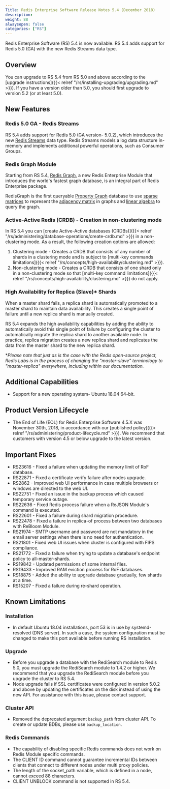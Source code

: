 ```yaml
---
Title: Redis Enterprise Software Release Notes 5.4 (December 2018)
description: 
weight: 88
alwaysopen: false
categories: ["RS"]
---
```

Redis Enterprise Software (RS) 5.4 is now available. RS 5.4 adds support for Redis 5.0 (GA) with the new Redis Streams data type.

## Overview

You can upgrade to RS 5.4 from RS 5.0 and above according to the [upgrade instructions]({{< relref "/rs/installing-upgrading/upgrading.md" >}}). If you have a version older than 5.0, you should first upgrade to version 5.2 (or at least 5.0).

## New Features

### Redis 5.0 GA - Redis Streams

RS 5.4 adds support for Redis 5.0 (GA version- 5.0.2), which introduces the new [Redis Streams](https://redis.io/topics/streams-intro) data type. Redis Streams models a log data structure in-memory and implements additional powerful operations, such as Consumer Groups.

### Redis Graph Module

Starting from RS 5.4, [Redis Graph](https://oss.redislabs.com/redisgraph/), a new Redis Enterprise Module that introduces the world's fastest graph database, is an integral part of Redis Enterprise package.

RedisGraph is the first queryable [Property Graph](https://github.com/opencypher/openCypher/blob/master/docs/property-graph-model.adoc) database to use [sparse matrices](https://en.wikipedia.org/wiki/Sparse_matrix) to represent the [adjacency matrix](https://en.wikipedia.org/wiki/Adjacency_matrix) in graphs and [linear algebra](http://faculty.cse.tamu.edu/davis/GraphBLAS.html) to query the graph.

### Active-Active Redis (CRDB) - Creation in non-clustering mode

In RS 5.4 you can [create Active-Active databases (CRDBs)]({{< relref "/rs/administering/database-operations/create-crdb.md" >}}) in a non-clustering mode. As a result, the following creation options are allowed:

1. Clustering mode - Creates a CRDB that consists of any number of shards in a clustering mode and is subject to [multi-key commands limitations]({{< relref "/rs/concepts/high-availability/clustering.md" >}}).
1. Non-clustering mode - Creates a CRDB that consists of one shard only in a non-clustering mode so that [multi-key command limitations]({{< relref "/rs/concepts/high-availability/clustering.md" >}}) do not apply.

### High Availability for Replica (Slave)* Shards

When a master shard fails, a replica shard is automatically promoted to a master shard to maintain data availability. This creates a single point of failure until a new replica shard is manually created.

RS 5.4 expands the high availability capabilities by adding the ability to automatically avoid this single point of failure by configuring the cluster to automatically migrate the replica shard to another available node. In practice, replica migration creates a new replica shard and replicates the data from the master shard to the new replica shard.

*_Please note that just as is the case with the Redis open-source project, Redis Labs is in the process of changing the "master-slave" terminology to "master-replica" everywhere, including within our documentation._

## Additional Capabilities

*   Support for a new operating system- Ubuntu 18.04 64-bit.

## Product Version Lifecycle

*   The End of Life (EOL) for Redis Enterprise Software 4.5.X was November 30th, 2018, in accordance with our [published policy]({{< relref "/rs/administering/product-lifecycle.md" >}}). We recommend that customers with version 4.5 or below upgrade to the latest version.

## Important Fixes

*   RS23616 - Fixed a failure when updating the memory limit of RoF database.
*   RS22871 - Fixed a certificate verify failure after nodes upgrade.
*   RS2862 - Improved web UI performance in case multiple browsers or windows are directed to the web UI.
*   RS22751 - Fixed an issue in the backup process which caused temporary service outage.
*   RS22636 - Fixed Redis process failure when a ReJSON Module's command is executed.
*   RS22601 - Fixed a failure during shard migration procedure.
*   RS22478 - Fixed a failure in replica-of process between two databases with ReBloom Module.
*   RS21974 - SMTP username and password are not mandatory in the email server settings when there is no need for authentication.
*   RS21801 - Fixed web UI issues when cluster is configured with FIPS compliance.
*   RS21772 - Fixed a failure when trying to update a database's endpoint policy to all-master-shards.
*   RS19842 - Updated permissions of some internal files.
*   RS19433 - Improved RAM eviction process for RoF databases.
*   RS18875 - Added the ability to upgrade database gradually, few shards at a time.
*   RS15207 - Fixed a failure during re-shard operation.

## Known Limitations

### Installation

*   In default Ubuntu 18.04 installations, port 53 is in use by systemd-resolved (DNS server). In such a case, the system configuration must be changed to make this port available before running RS installation.

### Upgrade

*   Before you upgrade a database with the RediSearch module to Redis 5.0, you must upgrade the RediSearch module to 1.4.2 or higher. We recommend that you upgrade the RediSearch module before you upgrade the cluster to RS 5.4.
*   Node upgrade fails if SSL certificates were configured in version 5.0.2 and above by updating the certificates on the disk instead of using the new API. For assistance with this issue, please contact support. 

### Cluster API

*   Removed the deprecated argument `backup_path` from cluster API. To create or update BDBs, please use `backup_location`.

### Redis Commands

*   The capability of disabling specific Redis commands does not work on Redis Module specific commands.
*   The CLIENT ID command cannot guarantee incremental IDs between clients that connect to different nodes under multi proxy policies.
*   The length of the socket_path variable, which is defined in a node, cannot exceed 88 characters.
*   CLIENT UNBLOCK command is not supported in RS 5.4.
